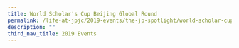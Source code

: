 ```yaml
---
title: World Scholar's Cup Beijing Global Round
permalink: /life-at-jpjc/2019-events/the-jp-spotlight/world-scholar-cup-beijing-global-round/
description: ""
third_nav_title: 2019 Events
---
```


